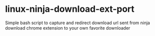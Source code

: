 # linux-ninja-download-ext-port
Simple bash script to capture and redirect download url sent from ninja download chrome extension to your own favorite downloader
